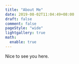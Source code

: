 ```yaml
---
title: "About Me"
date: 2019-08-02T11:04:49+08:00
draft: false
comment: false
pageStyle: "wide"
lightgallery: true
math:
  enable: true
---
```


Nice to see you here.